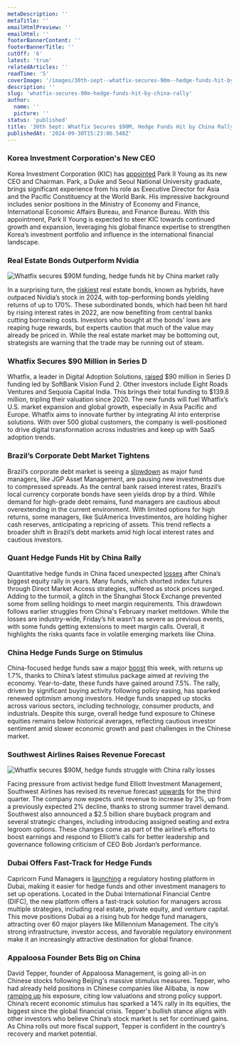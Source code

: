 ```yaml
---
metaDescription: ''
metaTitle: ''
emailHtmlPreview: ''
emailHtml: ''
footerBannerContent: ''
footerBannerTitle: ''
cutOff: '6'
latest: 'true'
relatedArticles: ''
readTime: '5'
coverImage: '/images/30th-sept--whatfix-secures-90m--hedge-funds-hit-by-china-rally-a-Q0OT.webp'
description: ''
slug: 'whatfix-secures-90m-hedge-funds-hit-by-china-rally'
author:
  name: ''
  picture: ''
status: 'published'
title: '30th Sept: Whatfix Secures $90M, Hedge Funds Hit by China Rally'
publishedAt: '2024-09-30T15:23:06.548Z'
---
```


### Korea Investment Corporation's New CEO

Korea Investment Corporation (KIC) has [appointed](https://www.swfinstitute.org/news/104325/kic-appoints-ceo) Park II Young as its new CEO and Chairman. Park, a Duke and Seoul National University graduate, brings significant experience from his role as Executive Director for Asia and the Pacific Constituency at the World Bank. His impressive background includes senior positions in the Ministry of Economy and Finance, International Economic Affairs Bureau, and Finance Bureau. With this appointment, Park II Young is expected to steer KIC towards continued growth and expansion, leveraging his global finance expertise to strengthen Korea’s investment portfolio and influence in the international financial landscape.

### Real Estate Bonds Outperform Nvidia

![Whatfix secures $90M funding, hedge funds hit by China market rally](/images/30th-sept--whatfix-secures-90m--hedge-funds-hit-by-china-rally-a-EyMD.webp)

In a surprising turn, the [riskiest](https://www.bnnbloomberg.ca/investing/2024/09/28/riskiest-real-estate-bonds-are-beating-nvidias-returns/) real estate bonds, known as hybrids, have outpaced Nvidia’s stock in 2024, with top-performing bonds yielding returns of up to 170%. These subordinated bonds, which had been hit hard by rising interest rates in 2022, are now benefiting from central banks cutting borrowing costs. Investors who bought at the bonds' lows are reaping huge rewards, but experts caution that much of the value may already be priced in. While the real estate market may be bottoming out, strategists are warning that the trade may be running out of steam.

### Whatfix Secures $90 Million in Series D

Whatfix, a leader in Digital Adoption Solutions, [raised](https://whatfix.com/newsroom/press-releases/whatfix-closes-90-million-series-d-backed-by-softbank-vision-fund-2/) $90 million in Series D funding led by SoftBank Vision Fund 2. Other investors include Eight Roads Ventures and Sequoia Capital India. This brings their total funding to $139.8 million, tripling their valuation since 2020. The new funds will fuel Whatfix’s U.S. market expansion and global growth, especially in Asia Pacific and Europe. Whatfix aims to innovate further by integrating AI into enterprise solutions. With over 500 global customers, the company is well-positioned to drive digital transformation across industries and keep up with SaaS adoption trends.

### Brazil’s Corporate Debt Market Tightens

Brazil’s corporate debt market is seeing a [slowdown](https://www.bnnbloomberg.ca/investing/2024/09/27/debt-funds-refuse-new-investors-as-returns-tighten-in-brazil/) as major fund managers, like JGP Asset Management, are pausing new investments due to compressed spreads. As the central bank raised interest rates, Brazil’s local currency corporate bonds have seen yields drop by a third. While demand for high-grade debt remains, fund managers are cautious about overextending in the current environment. With limited options for high returns, some managers, like SulAmerica Investimentos, are holding higher cash reserves, anticipating a repricing of assets. This trend reflects a broader shift in Brazil’s debt markets amid high local interest rates and cautious investors.

### Quant Hedge Funds Hit by China Rally

Quantitative hedge funds in China faced unexpected [losses](https://www.bnnbloomberg.ca/business/international/2024/09/27/quant-hedge-funds-trapped-in-short-squeeze-after-china-glitch/) after China’s biggest equity rally in years. Many funds, which shorted index futures through Direct Market Access strategies, suffered as stock prices surged. Adding to the turmoil, a glitch in the Shanghai Stock Exchange prevented some from selling holdings to meet margin requirements. This drawdown follows earlier struggles from China's February market meltdown. While the losses are industry-wide, Friday’s hit wasn’t as severe as previous events, with some funds getting extensions to meet margin calls. Overall, it highlights the risks quants face in volatile emerging markets like China.

### China Hedge Funds Surge on Stimulus

China-focused hedge funds saw a major [boost](https://www.hedgeweek.com/china-focused-hedge-fund-gains-boosted-by-stimulus-measures/) this week, with returns up 1.7%, thanks to China’s latest stimulus package aimed at reviving the economy. Year-to-date, these funds have gained around 7.5%. The rally, driven by significant buying activity following policy easing, has sparked renewed optimism among investors. Hedge funds snapped up stocks across various sectors, including technology, consumer products, and industrials. Despite this surge, overall hedge fund exposure to Chinese equities remains below historical averages, reflecting cautious investor sentiment amid slower economic growth and past challenges in the Chinese market.

### Southwest Airlines Raises Revenue Forecast

![Whatfix secures $90M, hedge funds struggle with China rally losses](/images/30th-sept--whatfix-secures-90m--hedge-funds-hit-by-china-rally-b-A5ND.webp)

Facing pressure from activist hedge fund Elliott Investment Management, Southwest Airlines has revised its revenue forecast [upwards](https://www.hedgeweek.com/elliott-pressure-prompts-southwest-to-up-revenue-outlook-and-announce-strategic-changes/#:~:text=Southwest%20Airlines%20has%20revised%20its,by%20the%20New%20York%20Post.) for the third quarter. The company now expects unit revenue to increase by 3%, up from a previously expected 2% decline, thanks to strong summer travel demand. Southwest also announced a $2.5 billion share buyback program and several strategic changes, including introducing assigned seating and extra legroom options. These changes come as part of the airline’s efforts to boost earnings and respond to Elliott’s calls for better leadership and governance following criticism of CEO Bob Jordan’s performance.

### Dubai Offers Fast-Track for Hedge Funds

Capricorn Fund Managers is [launching](https://www.hedgeweek.com/capricorn-offers-dubai-regulatory-fast-track-for-hedge-fund-managers/) a regulatory hosting platform in Dubai, making it easier for hedge funds and other investment managers to set up operations. Located in the Dubai International Financial Centre (DIFC), the new platform offers a fast-track solution for managers across multiple strategies, including real estate, private equity, and venture capital. This move positions Dubai as a rising hub for hedge fund managers, attracting over 60 major players like Millennium Management. The city’s strong infrastructure, investor access, and favorable regulatory environment make it an increasingly attractive destination for global finance.

### Appaloosa Founder Bets Big on China

David Tepper, founder of Appaloosa Management, is going all-in on Chinese stocks following Beijing's massive stimulus measures. Tepper, who had already held positions in Chinese companies like Alibaba, is now [ramping up](https://www.hedgeweek.com/appaloosa-founder-buying-everything-chinese/#:~:text=Appaloosa%20Management%20founder%20David%20Tepper,a%20report%20by%20Investing.com.) his exposure, citing low valuations and strong policy support. China’s recent economic stimulus has sparked a 14% rally in its equities, the biggest since the global financial crisis. Tepper's bullish stance aligns with other investors who believe China’s stock market is set for continued gains. As China rolls out more fiscal support, Tepper is confident in the country’s recovery and market potential.
